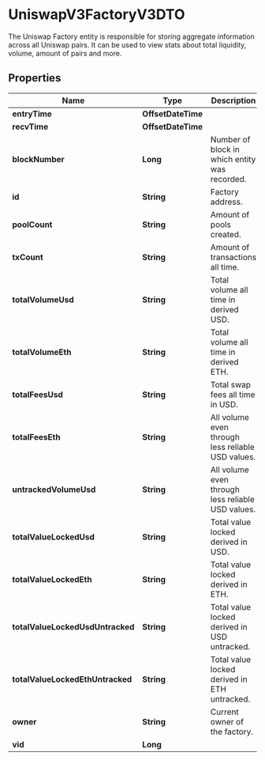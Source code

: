 

# UniswapV3FactoryV3DTO

The Uniswap Factory entity is responsible for storing aggregate information across all Uniswap pairs. It can be used to view stats about total liquidity, volume, amount of pairs and more.

## Properties

Name | Type | Description | Notes
------------ | ------------- | ------------- | -------------
**entryTime** | **OffsetDateTime** |  |  [optional]
**recvTime** | **OffsetDateTime** |  |  [optional]
**blockNumber** | **Long** | Number of block in which entity was recorded. |  [optional]
**id** | **String** | Factory address. |  [optional]
**poolCount** | **String** | Amount of pools created. |  [optional]
**txCount** | **String** | Amount of transactions all time. |  [optional]
**totalVolumeUsd** | **String** | Total volume all time in derived USD. |  [optional]
**totalVolumeEth** | **String** | Total volume all time in derived ETH. |  [optional]
**totalFeesUsd** | **String** | Total swap fees all time in USD. |  [optional]
**totalFeesEth** | **String** | All volume even through less reliable USD values. |  [optional]
**untrackedVolumeUsd** | **String** | All volume even through less reliable USD values. |  [optional]
**totalValueLockedUsd** | **String** | Total value locked derived in USD. |  [optional]
**totalValueLockedEth** | **String** | Total value locked derived in ETH. |  [optional]
**totalValueLockedUsdUntracked** | **String** | Total value locked derived in USD untracked. |  [optional]
**totalValueLockedEthUntracked** | **String** | Total value locked derived in ETH untracked. |  [optional]
**owner** | **String** | Current owner of the factory. |  [optional]
**vid** | **Long** |  |  [optional]



